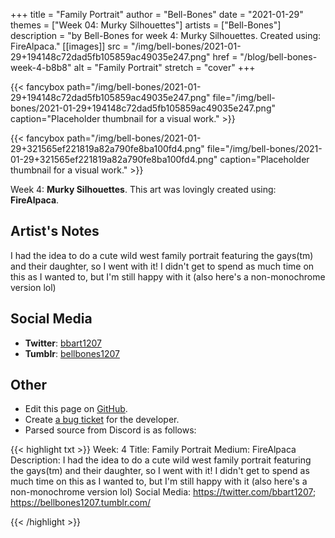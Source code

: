 +++
title =       "Family Portrait"
author =      "Bell-Bones"
date =        "2021-01-29"
themes =      ["Week 04: Murky Silhouettes"]
artists =     ["Bell-Bones"]
description = "by Bell-Bones for week 4: Murky Silhouettes. Created using: FireAlpaca."
[[images]]
              src = "/img/bell-bones/2021-01-29+194148c72dad5fb105859ac49035e247.png"
              href = "/blog/bell-bones-week-4-b8b8"
              alt = "Family Portrait"
              stretch = "cover"
+++


{{< fancybox path="/img/bell-bones/2021-01-29+194148c72dad5fb105859ac49035e247.png" file="/img/bell-bones/2021-01-29+194148c72dad5fb105859ac49035e247.png" caption="Placeholder thumbnail for a visual work." >}}

{{< fancybox path="/img/bell-bones/2021-01-29+321565ef221819a82a790fe8ba100fd4.png" file="/img/bell-bones/2021-01-29+321565ef221819a82a790fe8ba100fd4.png" caption="Placeholder thumbnail for a visual work." >}}


Week 4: **Murky Silhouettes**. This art was lovingly created using: **FireAlpaca**.

## Artist's Notes

I had the idea to do a cute wild west family portrait featuring the gays(tm) and their daughter, so I went with it! I didn't get to spend as much time on this as I wanted to, but I'm still happy with it (also here's a non-monochrome version lol)

## Social Media

- **Twitter**: <a href='https://twitter.com/bbart1207' target='_blank'>bbart1207</a>
- **Tumblr**: <a href='https://bellbones1207.tumblr.com' target='_blank'>bellbones1207</a>


## Other

- Edit this page on [GitHub](https://github.com/teaminkling/web-refresh/edit/main/content/blog/bell-bones-week-4-b8b8.md).
- Create [a bug ticket](https://github.com/teaminkling/web-refresh/issues/new?assignees=&labels=bug&template=problem-report.md&title=) for the developer.
- Parsed source from Discord is as follows:

{{< highlight txt >}}
Week: 4
Title: Family Portrait
Medium: FireAlpaca
Description: I had the idea to do a cute wild west family portrait featuring the gays(tm) and their daughter, so I went with it! I didn't get to spend as much time on this as I wanted to, but I'm still happy with it (also here's a non-monochrome version lol)
Social Media: https://twitter.com/bbart1207; https://bellbones1207.tumblr.com/


{{< /highlight >}}